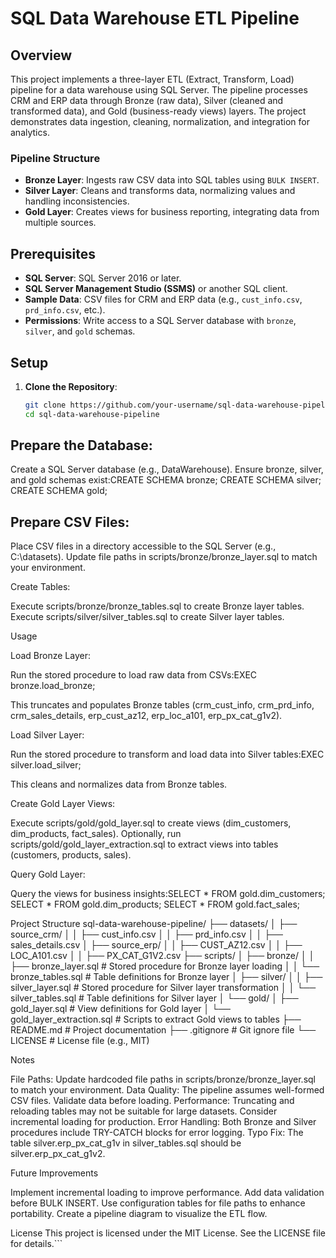 # SQL Data Warehouse ETL Pipeline

## Overview

This project implements a three-layer ETL (Extract, Transform, Load) pipeline for a data warehouse using SQL Server. The pipeline processes CRM and ERP data through Bronze (raw data), Silver (cleaned and transformed data), and Gold (business-ready views) layers. The project demonstrates data ingestion, cleaning, normalization, and integration for analytics.

### Pipeline Structure

- **Bronze Layer**: Ingests raw CSV data into SQL tables using `BULK INSERT`.
- **Silver Layer**: Cleans and transforms data, normalizing values and handling inconsistencies.
- **Gold Layer**: Creates views for business reporting, integrating data from multiple sources.

## Prerequisites

- **SQL Server**: SQL Server 2016 or later.
- **SQL Server Management Studio (SSMS)** or another SQL client.
- **Sample Data**: CSV files for CRM and ERP data (e.g., `cust_info.csv`, `prd_info.csv`, etc.).
- **Permissions**: Write access to a SQL Server database with `bronze`, `silver`, and `gold` schemas.

## Setup

1. **Clone the Repository**:
   ```bash
   git clone https://github.com/your-username/sql-data-warehouse-pipeline.git
   cd sql-data-warehouse-pipeline


## Prepare the Database:

Create a SQL Server database (e.g., DataWarehouse).
Ensure bronze, silver, and gold schemas exist:CREATE SCHEMA bronze;
CREATE SCHEMA silver;
CREATE SCHEMA gold;



## Prepare CSV Files:

Place CSV files in a directory accessible to the SQL Server (e.g., C:\datasets\).
Update file paths in scripts/bronze/bronze_layer.sql to match your environment.


Create Tables:

Execute scripts/bronze/bronze_tables.sql to create Bronze layer tables.
Execute scripts/silver/silver_tables.sql to create Silver layer tables.



Usage

Load Bronze Layer:

Run the stored procedure to load raw data from CSVs:EXEC bronze.load_bronze;


This truncates and populates Bronze tables (crm_cust_info, crm_prd_info, crm_sales_details, erp_cust_az12, erp_loc_a101, erp_px_cat_g1v2).


Load Silver Layer:

Run the stored procedure to transform and load data into Silver tables:EXEC silver.load_silver;


This cleans and normalizes data from Bronze tables.


Create Gold Layer Views:

Execute scripts/gold/gold_layer.sql to create views (dim_customers, dim_products, fact_sales).
Optionally, run scripts/gold/gold_layer_extraction.sql to extract views into tables (customers, products, sales).


Query Gold Layer:

Query the views for business insights:SELECT * FROM gold.dim_customers;
SELECT * FROM gold.dim_products;
SELECT * FROM gold.fact_sales;





Project Structure
sql-data-warehouse-pipeline/
├── datasets/
│   ├── source_crm/
│   │   ├── cust_info.csv
│   │   ├── prd_info.csv
│   │   ├── sales_details.csv
│   ├── source_erp/
│   │   ├── CUST_AZ12.csv
│   │   ├── LOC_A101.csv
│   │   ├── PX_CAT_G1V2.csv
├── scripts/
│   ├── bronze/
│   │   ├── bronze_layer.sql   # Stored procedure for Bronze layer loading
│   │   └── bronze_tables.sql  # Table definitions for Bronze layer
│   ├── silver/
│   │   ├── silver_layer.sql   # Stored procedure for Silver layer transformation
│   │   └── silver_tables.sql  # Table definitions for Silver layer
│   └── gold/
│       ├── gold_layer.sql     # View definitions for Gold layer
│       └── gold_layer_extraction.sql  # Scripts to extract Gold views to tables
├── README.md                  # Project documentation
├── .gitignore                 # Git ignore file
└── LICENSE                    # License file (e.g., MIT)

Notes

File Paths: Update hardcoded file paths in scripts/bronze/bronze_layer.sql to match your environment.
Data Quality: The pipeline assumes well-formed CSV files. Validate data before loading.
Performance: Truncating and reloading tables may not be suitable for large datasets. Consider incremental loading for production.
Error Handling: Both Bronze and Silver procedures include TRY-CATCH blocks for error logging.
Typo Fix: The table silver.erp_px_cat_g1v in silver_tables.sql should be silver.erp_px_cat_g1v2.

Future Improvements

Implement incremental loading to improve performance.
Add data validation before BULK INSERT.
Use configuration tables for file paths to enhance portability.
Create a pipeline diagram to visualize the ETL flow.

License
This project is licensed under the MIT License. See the LICENSE file for details.```
